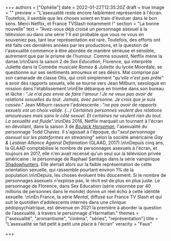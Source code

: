 +++
authors = ["Ophélie"]
date = 2022-01-22T12:35:20Z
draft = true
image = ""
preview = "L'asexualité reste encore faiblement représentée à l'écran. Toutefois, il semble que les choses soient en train d'évoluer dans le bon sens. Merci Netflix, et France TVSlash notamment !"
section = "La bonne nouvelle"
text = "Avez-vous déjà croisé un personnage asexuel à la télévision ou dans une série ? Il est probable que vous ne vous en souveniez pas, tant leur représentation est rare. Toutefois, des efforts ont été faits ces dernières années par les productions, et la question de l'asexualité commence à être abordée de manière sérieuse et sensible, autrement que par le prisme de l'humour. Comme souvent, Netflix mène la danse.\n\nDans la saison 2 de _Sex Education_, Florence, qui interprète Juliette dans la Comédie musicale _Romeo & Juliette_ du lycée Moordale, se questionne sur ses sentiments amoureux et ses désirs. Mal comprise par son camarade de classe Otis, qui croit simplement \"_qu'elle n'est pas prête_\" à avoir des rapports sexuels, elle se tourne vers Jean Milburn, sexologue en mission dans l'établissement.\n\nElle débarque en trombe dans son bureau et lâche : \"_Je n'ai pas envie de faire l'amour !_ _Je ne veux pas avoir de relations sexuelles du tout. Jamais, avec personne. Je crois que je suis cassée_.\" Jean Milburn rassure l'adolescente : \"_ne pas avoir de rapports sexuels est un choix valide. (…) Certaines personnes veulent des relations amoureuses mais sans le côté sexuel. Et certaines ne veulent rien du tout. La sexualité est fluide_\".\n\nDès 2016, Netflix marquait un tournant à l'écran en dévoilant, dans la saison 3 de [_BoJack Horseman_](https://www.youtube.com/watch?v=HEZJKqeJI7s)_,_ l'asexualité du personnage Todd Chavez. Il s'agissait à l'époque, du \"_seul personnage asexuel sur les plateformes en streaming_\" selon la société américaine _Gay & Lesbian Alliance Against Defamation_ (GLAAD, 2017).\n\nDepuis cinq ans, la GLAAD comptabilise le nombre de personnages asexuels à l'écran, et toujours en 2017, elle n'en avait recensé qu'un seul sur la télévision privée américaine : le personnage de Raphael Santiago dans la série vampirique [Shadowhunters](https://www.youtube.com/watch?v=Ko2kRW8xOUY). Elle alertait alors sur la faible représentation de cette orientation sexuelle, qui rassemble pourtant environ 1% de la population.\n\nDepuis, les choses évoluent très doucement. Si le nombre de personnages asexuels n'explose pas, le récit est de plus en plus juste. Le personnage de Florence, dans Sex Education (série visionnée par 40 millions de personnes dans le monde) donne un réel écho à cette identité sexuelle. \n\nEn France, la série _Mental_, diffusé sur France TV Slash et qui suit le quotidien d’adolescents internés dans une clinique pédopsychiatrique, est devenue en 2021 la première à aborder la question de l’asexualité, à travers le personnage d'Harmattan."
themes = ["asexualité", "aromantisme", "cinéma", "séries", "représentation"]
title = "L’asexualité se fait petit à petit une place à l'écran"
veracity = "Faux"

+++
